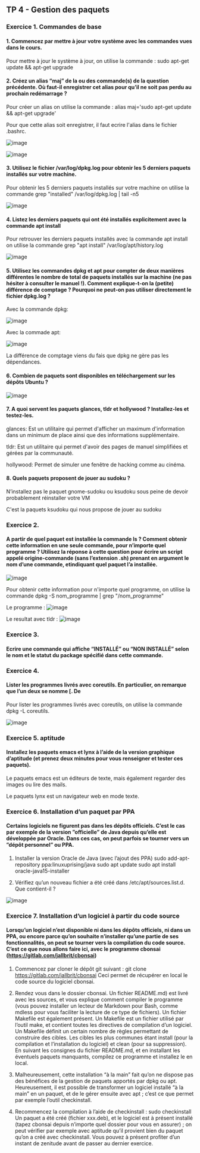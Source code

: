 ## TP 4 - Gestion des paquets

### Exercice 1. Commandes de base

#### 1. Commencez par mettre à jour votre système avec les commandes vues dans le cours.

Pour mettre à jour le système à jour, on utilise la commande : sudo apt-get update && apt-get upgrade

#### 2. Créez un alias “maj” de la ou des commande(s) de la question précédente. Où faut-il enregistrer cet alias pour qu’il ne soit pas perdu au prochain redémarrage ?

Pour créer un alias on utilise la commande : alias maj='sudo apt-get update && apt-get upgrade'

Pour que cette alias soit enregistrer, il faut ecrire l'alias dans le fichier .bashrc.

![image](https://user-images.githubusercontent.com/80454458/192150423-a6a3d0c9-a2fb-4706-bb44-7b9714fce81d.png)


![image](https://user-images.githubusercontent.com/80454458/192150513-a3564989-d121-4c4b-9ed5-c69af721b93e.png)

#### 3. Utilisez le fichier /var/log/dpkg.log pour obtenir les 5 derniers paquets installés sur votre machine.

Pour obtenir les 5 derniers paquets installés sur votre machine on utilise la commande grep "installed" /var/log/dpkg.log | tail -n5

![image](https://user-images.githubusercontent.com/80454458/192150768-235abe51-fcbf-4dda-9781-6a6c08e3b200.png)

#### 4. Listez les derniers paquets qui ont été installés explicitement avec la commande apt install

Pour retrouver les derniers paquets installés avec la commande apt install on utilise la commande grep "apt install" /var/log/apt/history.log

![image](https://user-images.githubusercontent.com/80454458/192151073-8d9a45f5-07ab-48c1-92e5-1a854c5ba943.png)

#### 5. Utilisez les commandes dpkg et apt pour compter de deux manières différentes le nombre de total de paquets installés sur la machine (ne pas hésiter à consulter le manuel !). Comment explique-t-on la (petite) différence de comptage ? Pourquoi ne peut-on pas utiliser directement le fichier dpkg.log ?

Avec la commande dpkg:

![image](https://user-images.githubusercontent.com/80454458/191689730-21de2e77-0ebd-4761-8caf-fa3393291c4a.png)

Avec la commade apt:

![image](https://user-images.githubusercontent.com/80454458/191690033-0483dfc3-2a9d-47de-98b2-f7f9aaafbb93.png)

La différence de comptage viens du fais que dpkg ne gère pas les dépendances.

#### 6. Combien de paquets sont disponibles en téléchargement sur les dépôts Ubuntu ?

![image](https://user-images.githubusercontent.com/80454458/191690313-abbd88e5-6099-4ab4-b62a-563ab610f8b0.png)

#### 7. A quoi servent les paquets glances, tldr et hollywood ? Installez-les et testez-les.

glances:
Est un utilitaire qui permet d'afficher un maximum d'information dans un minimum de place ainsi que des informations supplémentaire.

tldr:
Est un utilitaire qui permet d'avoir des pages de manuel simplifiées et gérées par la communauté.

hollywood:
Permet de simuler une fenêtre de hacking comme au cinéma.

#### 8. Quels paquets proposent de jouer au sudoku ? 
N’installez pas le paquet gnome-sudoku ou ksudoku sous peine de devoir probablement réinstaller
votre VM

C'est la paquets ksudoku qui nous propose de jouer au sudoku

### Exercice 2.
#### A partir de quel paquet est installée la commande ls ? Comment obtenir cette information en une seule commande, pour n’importe quel programme ? Utilisez la réponse à cette question pour écrire un script appelé origine-commande (sans l’extension .sh) prenant en argument le nom d’une commande, etindiquant quel paquet l’a installée.

![image](https://user-images.githubusercontent.com/80454458/191694724-9206b3f5-845b-47cb-b4e6-5452aa0c35e3.png)

Pour obtenir cette information pour n'importe quel programme, on utilise la commande dpkg -S nom_programme | grep "/nom_programme"

Le programme :
![image](https://user-images.githubusercontent.com/80454458/192208068-b8427713-ec93-4dbd-b7b3-0771bf2b5f2a.png)


Le resultat avec tldr :
![image](https://user-images.githubusercontent.com/80454458/192207955-2d37c936-db23-45b3-a75f-c3a4e896f6f4.png)


### Exercice 3.
#### Ecrire une commande qui affiche “INSTALLÉ” ou “NON INSTALLÉ” selon le nom et le statut du package spécifié dans cette commande.

### Exercice 4.
#### Lister les programmes livrés avec coreutils. En particulier, on remarque que l’un deux se nomme [. De

Pour lister les programmes livrés avec coreutils, on utilise la commande dpkg -L coreutils.

![image](https://user-images.githubusercontent.com/80454458/192205993-3d11812e-cf22-4616-8fb0-a5af68c4bddb.png)

### Exercice 5. aptitude
#### Installez les paquets emacs et lynx à l’aide de la version graphique d’aptitude (et prenez deux minutes pour vous renseigner et tester ces paquets).

Le paquets emacs est un éditeurs de texte, mais également regarder des images ou lire des mails.

Le paquets lynx est un navigateur web en mode texte.

### Exercice 6. Installation d’un paquet par PPA
#### Certains logiciels ne figurent pas dans les dépôts officiels. C’est le cas par exemple de la version ”officielle” de Java depuis qu’elle est développée par Oracle. Dans ces cas, on peut parfois se tourner vers un ”dépôt personnel” ou PPA.

1. Installer la version Oracle de Java (avec l’ajout des PPA)
sudo add-apt-repository ppa:linuxuprising/java
sudo apt update
sudo apt install oracle-java15-installer

2. Vérifiez qu’un nouveau fichier a été créé dans /etc/apt/sources.list.d. Que contient-il ?

![image](https://user-images.githubusercontent.com/80454458/191698363-11b91d8b-4d57-4f96-99ec-7af456ee356d.png)

### Exercice 7. Installation d’un logiciel à partir du code source
#### Lorsqu’un logiciel n’est disponible ni dans les dépôts officiels, ni dans un PPA, ou encore parce qu’on souhaite n’installer qu’une partie de ses fonctionnalités, on peut se tourner vers la compilation du code source. C’est ce que nous allons faire ici, avec le programme cbonsai (https://gitlab.com/jallbrit/cbonsai)

1. Commencez par cloner le dépôt git suivant :
git clone https://gitlab.com/jallbrit/cbonsai
Ceci permet de récupérer en local le code source du logiciel cbonsai.

2. Rendez vous dans le dossier cbonsai. Un fichier README.md) est livré avec les sources, et vous explique
comment compiler le programme (vous pouvez installer un lecteur de Markdown pour Bash, comme
mdless pour vous faciliter la lecture de ce type de fichiers).
Un fichier Makefile est également présent. Un Makefile est un fichier utilisé par l’outil make, et
contient toutes les directives de compilation d’un logiciel. Un Makefile définit un certain nombre de
règles permettant de construire des cibles. Les cibles les plus communes étant install (pour la compilation et l’installation du logiciel) et clean (pour sa suppression).
En suivant les consignes du fichier README.md, et en installant les éventuels paquets manquants, compilez ce programme et installez le en local.
3. Malheureusement, cette installation “à la main” fait qu’on ne dispose pas des bénéfices de la gestion
de paquets apportés par dpkg ou apt. Heureusement, il est possible de transformer un logiciel installé
“à la main” en un paquet, et de le gérer ensuite avec apt ; c’est ce que permet par exemple l’outil
checkinstall.
4. Recommencez la compilation à l’aide de checkinstall :
sudo checkinstall
Un paquet a été créé (fichier xxx.deb), et le logiciel est à présent installé (tapez cbonsai depuis n’importe
quel dossier pour vous en assurer) ; on peut vérifier par exemple avec aptitude qu’il provient bien du paquet
qu’on a créé avec checkinstall.
Vous pouvez à présent profiter d’un instant de zenitude avant de passer au dernier exercice.

